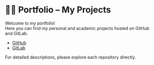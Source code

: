 # 🧑‍💻 Portfolio – My Projects

Welcome to my portfolio!  
Here you can find my personal and academic projects hosted on GitHub and GitLab.  

- [GitHub](https://github.com/KinjiroVN-NguyenMinhHieu)  
- [GitLab](https://gitlab.com/users/hieunm/projects)

For detailed descriptions, please explore each repository directly.
